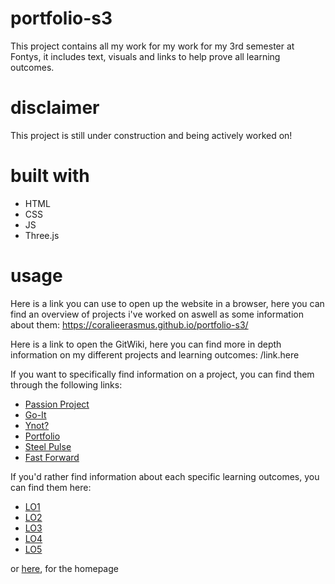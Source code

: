 # portfolio-s3
This project contains all my work for my work for my 3rd semester at Fontys, it includes  text, visuals and links to help prove all learning outcomes.

# disclaimer
This project is still under construction and being actively worked on!
 
 # built with
<ul>
<li>HTML</li>
<li>CSS</li>
<li>JS</li>
<li>Three.js</li>
</ul>

# usage
Here is a link you can use to open up the website in a browser, here you can find an overview of projects i've worked on aswell as some information about them: https://coralieerasmus.github.io/portfolio-s3/

Here is a link to open the GitWiki, here you can find more in depth information on my different projects and learning outcomes: /link.here

If you want to specifically find information on a project, you can find them through the following links:
<ul>
<a href="http://127.0.0.1:5501/passion-project.html"><li>Passion Project</li></a>
<a href="http://127.0.0.1:5501/go-it.html"><li>Go-It</li></a>
<a href="http://127.0.0.1:5501/ynot.html"><li>Ynot?</li></a>
<a href="http://127.0.0.1:5501/portfolio.html"><li>Portfolio</li></a>
<a href="http://127.0.0.1:5501/steelpulse.html"><li>Steel Pulse</li></a>
<a href="http://127.0.0.1:5501/fast-forward.html"><li>Fast Forward</li></a>
</ul>

If you'd rather find information about each specific learning outcomes, you can find them here:
<ul>
<a href="https://github.com/coralieerasmus/portfolio-s3/wiki/Conceptualize,-Design-and-Develop-Interactive-Media-Products"><li>LO1</li></a>
<a href="https://github.com/coralieerasmus/portfolio-s3/wiki/Transferable-Production"><li>LO2</li></a>
<a href="https://github.com/coralieerasmus/portfolio-s3/wiki/Creative-Iterations"><li>LO3</li></a>
<a href="https://github.com/coralieerasmus/portfolio-s3/wiki/Professional-Standard"><li>LO4</li></a>
<a href="https://github.com/coralieerasmus/portfolio-s3/wiki/Personal-Leadership"><li>LO5</li></a>
</ul>
or <a href="https://github.com/coralieerasmus/portfolio-s3/wiki">here</a>, for the homepage

